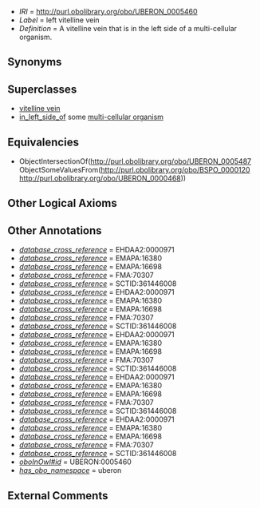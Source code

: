  * *IRI* = http://purl.obolibrary.org/obo/UBERON_0005460
 * *Label* = left vitelline vein
 * *Definition* = A vitelline vein that is in the left side of a multi-cellular organism.

## Synonyms


## Superclasses

 * [vitelline vein](../../UBERON/87/UBERON_0005487.md)
 * [in_left_side_of](../../BSPO/20/BSPO_0000120.md) some [multi-cellular organism](../../UBERON/68/UBERON_0000468.md)

## Equivalencies

 * ObjectIntersectionOf(<http://purl.obolibrary.org/obo/UBERON_0005487> ObjectSomeValuesFrom(<http://purl.obolibrary.org/obo/BSPO_0000120> <http://purl.obolibrary.org/obo/UBERON_0000468>))

## Other Logical Axioms


## Other Annotations

 * *[database_cross_reference](../../ef/oboInOwl#hasDbXref.md)* = EHDAA2:0000971
 * *[database_cross_reference](../../ef/oboInOwl#hasDbXref.md)* = EMAPA:16380
 * *[database_cross_reference](../../ef/oboInOwl#hasDbXref.md)* = EMAPA:16698
 * *[database_cross_reference](../../ef/oboInOwl#hasDbXref.md)* = FMA:70307
 * *[database_cross_reference](../../ef/oboInOwl#hasDbXref.md)* = SCTID:361446008
 * *[database_cross_reference](../../ef/oboInOwl#hasDbXref.md)* = EHDAA2:0000971
 * *[database_cross_reference](../../ef/oboInOwl#hasDbXref.md)* = EMAPA:16380
 * *[database_cross_reference](../../ef/oboInOwl#hasDbXref.md)* = EMAPA:16698
 * *[database_cross_reference](../../ef/oboInOwl#hasDbXref.md)* = FMA:70307
 * *[database_cross_reference](../../ef/oboInOwl#hasDbXref.md)* = SCTID:361446008
 * *[database_cross_reference](../../ef/oboInOwl#hasDbXref.md)* = EHDAA2:0000971
 * *[database_cross_reference](../../ef/oboInOwl#hasDbXref.md)* = EMAPA:16380
 * *[database_cross_reference](../../ef/oboInOwl#hasDbXref.md)* = EMAPA:16698
 * *[database_cross_reference](../../ef/oboInOwl#hasDbXref.md)* = FMA:70307
 * *[database_cross_reference](../../ef/oboInOwl#hasDbXref.md)* = SCTID:361446008
 * *[database_cross_reference](../../ef/oboInOwl#hasDbXref.md)* = EHDAA2:0000971
 * *[database_cross_reference](../../ef/oboInOwl#hasDbXref.md)* = EMAPA:16380
 * *[database_cross_reference](../../ef/oboInOwl#hasDbXref.md)* = EMAPA:16698
 * *[database_cross_reference](../../ef/oboInOwl#hasDbXref.md)* = FMA:70307
 * *[database_cross_reference](../../ef/oboInOwl#hasDbXref.md)* = SCTID:361446008
 * *[database_cross_reference](../../ef/oboInOwl#hasDbXref.md)* = EHDAA2:0000971
 * *[database_cross_reference](../../ef/oboInOwl#hasDbXref.md)* = EMAPA:16380
 * *[database_cross_reference](../../ef/oboInOwl#hasDbXref.md)* = EMAPA:16698
 * *[database_cross_reference](../../ef/oboInOwl#hasDbXref.md)* = FMA:70307
 * *[database_cross_reference](../../ef/oboInOwl#hasDbXref.md)* = SCTID:361446008
 * *[oboInOwl#id](../../id/oboInOwl#id.md)* = UBERON:0005460
 * *[has_obo_namespace](../../ce/oboInOwl#hasOBONamespace.md)* = uberon

## External Comments


